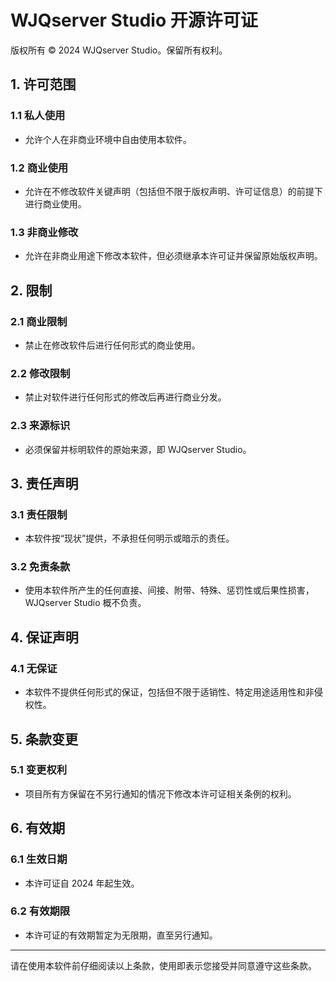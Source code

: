 # WJQserver Studio 开源许可证

版权所有 © 2024 WJQserver Studio。保留所有权利。

## 1. 许可范围

### 1.1 私人使用
- 允许个人在非商业环境中自由使用本软件。

### 1.2 商业使用
- 允许在不修改软件关键声明（包括但不限于版权声明、许可证信息）的前提下进行商业使用。

### 1.3 非商业修改
- 允许在非商业用途下修改本软件，但必须继承本许可证并保留原始版权声明。

## 2. 限制

### 2.1 商业限制
- 禁止在修改软件后进行任何形式的商业使用。

### 2.2 修改限制
- 禁止对软件进行任何形式的修改后再进行商业分发。

### 2.3 来源标识
- 必须保留并标明软件的原始来源，即 WJQserver Studio。

## 3. 责任声明

### 3.1 责任限制
- 本软件按“现状”提供，不承担任何明示或暗示的责任。

### 3.2 免责条款
- 使用本软件所产生的任何直接、间接、附带、特殊、惩罚性或后果性损害，WJQserver Studio 概不负责。

## 4. 保证声明

### 4.1 无保证
- 本软件不提供任何形式的保证，包括但不限于适销性、特定用途适用性和非侵权性。

## 5. 条款变更

### 5.1 变更权利
- 项目所有方保留在不另行通知的情况下修改本许可证相关条例的权利。

## 6. 有效期

### 6.1 生效日期
- 本许可证自 2024 年起生效。

### 6.2 有效期限
- 本许可证的有效期暂定为无限期，直至另行通知。

---

请在使用本软件前仔细阅读以上条款，使用即表示您接受并同意遵守这些条款。
